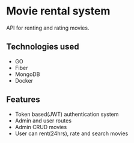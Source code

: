 # Movie rental system

API for renting and rating movies.

## Technologies used

- GO
- Fiber
- MongoDB
- Docker

## Features

- Token based(JWT) authentication system
- Admin and user routes
- Admin CRUD movies
- User can rent(24hrs), rate and search movies
